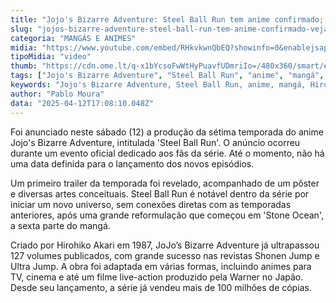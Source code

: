 ```yaml
---
title: "Jojo's Bizarre Adventure: Steel Ball Run tem anime confirmado; veja trailer"
slug: "jojos-bizarre-adventure-steel-ball-run-tem-anime-confirmado-veja-trailer"
categoria: "MANGÁS E ANIMES"
midia: "https://www.youtube.com/embed/RHkvkwnQbEQ?showinfo=0&enablejsapi=1"
tipoMidia: "video"
thumb: "https://cdn.ome.lt/q-x1bYcsoFwWtHyPuavfUDmriIo=/480x360/smart/extras/conteudos/jojosbizarreadventure_8j2hHM6.jpg"
tags: ["Jojo's Bizarre Adventure", "Steel Ball Run", "anime", "mangá", "Hirohiko Akari"]
keywords: "Jojo's Bizarre Adventure, Steel Ball Run, anime, mangá, Hirohiko Akari"
author: "Pablo Moura"
data: "2025-04-12T17:08:10.048Z"
---
```


Foi anunciado neste sábado (12) a produção da sétima temporada do anime Jojo's Bizarre Adventure, intitulada 'Steel Ball Run'. O anúncio ocorreu durante um evento oficial dedicado aos fãs da série. Até o momento, não há uma data definida para o lançamento dos novos episódios.

Um primeiro trailer da temporada foi revelado, acompanhado de um pôster e diversas artes conceituais. Steel Ball Run é notável dentro da série por iniciar um novo universo, sem conexões diretas com as temporadas anteriores, após uma grande reformulação que começou em 'Stone Ocean', a sexta parte do mangá.

Criado por Hirohiko Akari em 1987, JoJo’s Bizarre Adventure já ultrapassou 127 volumes publicados, com grande sucesso nas revistas Shonen Jump e Ultra Jump. A obra foi adaptada em várias formas, incluindo animes para TV, cinema e até um filme live-action produzido pela Warner no Japão. Desde seu lançamento, a série já vendeu mais de 100 milhões de cópias.
